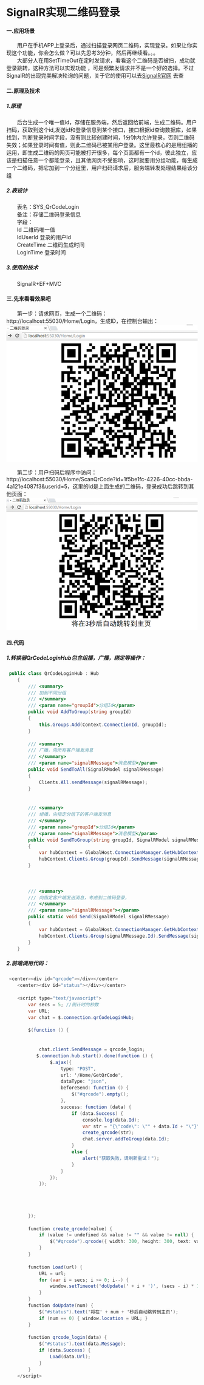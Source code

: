 # SignalR实现二维码登录
#### 一.应用场景<br>
　　用户在手机APP上登录后，通过扫描登录网页二维码，实现登录。如果让你实现这个功能，你会怎么做？可以先思考3分钟，然后再继续看。。。<br>
　　大部分人在用SetTimeOut在定时发请求，看看这个二维码是否被扫，成功就登录跳转，这种方法可以实现功能 ，可是频繁发请求并不是一个好的选择。不过SignalR的出现完美解决轮询的问题，关于它的使用可以去<a href="http://www.asp.net/signalr">SignalR官网</a> 去查<br>

#### 二.原理及技术<br>
##### 1.原理<br>
　　后台生成一个唯一值id，存储在服务端，然后返回给前端，生成二维码。用户扫码，获取到这个id,发送id和登录信息到某个接口，接口根据id查询数据库，如果找到，判断登录时间字段，没有则比较创建时间，1分钟内允许登录，否则二维码失效；如果登录时间有值，则此二维码已被某用户登录。这里最核心的是用组播的运用，即生成二维码的网页可能被打开很多，每个页面都有一个id，彼此独立，应该是扫描任意一个都能登录，且其他网页不受影响，这时就要用分组功能，每生成一个二维码，把它加到一个分组里，用户扫码请求后，服务端转发处理结果给该分组<br>

##### 2.表设计<br>
　　表名：SYS_QrCodeLogin<br>
　　备注：存储二维码登录信息<br>
　　字段：<br>
　　Id           二维码唯一值    <br>
　　IdUserId     登录的用户Id    <br>
　　CreateTime   二维码生成时间  <br>
　　LoginTime    登录时间        <br>

##### 3.使用的技术<br>
　　SignalR+EF+MVC<br>

#### 三.先来看看效果吧<br>
　　第一步：请求网页，生成一个二维码：http://localhost:55030/Home/Login，生成ID，在控制台输出：
![](https://github.com/Zhujinyong/SignalRQrCodeLogin/raw/master/SignalRChatMvc/SignalRChatMvc/Images/qrCode.jpg)  

　　第二步：用户扫码后程序中访问：http://localhost:55030/Home/ScanQrCode?id=1f5be1fc-4226-40cc-bbda-4a121e4087f3&userid=5，这里的id是上面生成的二维码，登录成功后跳转到其他页面：
![](https://github.com/Zhujinyong/SignalRQrCodeLogin/raw/master/SignalRChatMvc/SignalRChatMvc/Images/jump.jpg)  

#### 四.代码<br>
##### 1.转换器QrCodeLoginHub包含组播，广播，绑定等操作：<br>
~~~C#
 public class QrCodeLoginHub : Hub
    {
        /// <summary>
        /// 加到不同分组
        /// </summary>
        /// <param name="groupId">分组Id</param>
        public void AddToGroup(string groupId)
        {
            this.Groups.Add(Context.ConnectionId, groupId);
        }

        /// <summary>
        /// 广播，向所有客户端发消息
        /// </summary>
        /// <param name="signalRMessage">消息模型</param>
        public void SendToAll(SignalRModel signalRMessage)
        {
            Clients.All.sendMessage(signalRMessage);
        }


        /// <summary>
        /// 组播，向指定分组下的客户端发消息
        /// </summary>
        /// <param name="groupId">分组Id</param>
        /// <param name="signalRMessage">消息模型</param>
        public void SendToGroup(string groupId, SignalRModel signalRMessage)
        {
            var hubContext = GlobalHost.ConnectionManager.GetHubContext<QrCodeLoginHub>();
            hubContext.Clients.Group(groupId).SendMessage(signalRMessage);
        }



        /// <summary>
        /// 向指定客户端发送消息，考虑到二维码登录，
        /// </summary>
        /// <param name="signalRMessage"></param>
        public static void Send(SignalRModel signalRMessage)
        {
            var hubContext = GlobalHost.ConnectionManager.GetHubContext<QrCodeLoginHub>();
            hubContext.Clients.Group(signalRMessage.Id).SendMessage(signalRMessage);
        }
    }
~~~

##### 2.前端调用代码：<br>
~~~C#
 <center><div id="qrcode"></div></center>
    <center><div id="status"></div></center>
  
    <script type="text/javascript">
        var secs = 5; //倒计时的秒数
        var URL;
        var chat = $.connection.qrCodeLoginHub;

        $(function () {


            chat.client.SendMessage = qrcode_login;
           $.connection.hub.start().done(function () {
                $.ajax({
                    type: "POST",
                    url: '/Home/GetQrCode',
                    dataType: "json",
                    beforeSend: function () {
                        $("#qrcode").empty();
                    },
                    success: function (data) {
                        if (data.Success) {
                            console.log(data.Id);
                            var str = "{\"code\": \"" + data.Id + "\"}";
                            create_qrcode(str);
                            chat.server.addToGroup(data.Id);
                        }
                        else {
                            alert("获取失败，请刷新重试！");
                        }
                    }
                });
            });




        });

        function create_qrcode(value) {
            if (value != undefined && value != "" && value != null) {
                $("#qrcode").qrcode({ width: 300, height: 300, text: value });
            }
        }

        function Load(url) {
            URL = url;
            for (var i = secs; i >= 0; i--) {
                window.setTimeout('doUpdate(' + i + ')', (secs - i) * 1000);
            }
        }
        function doUpdate(num) {
            $("#status").text('将在' + num + '秒后自动跳转到主页');
            if (num == 0) { window.location = URL; }
        }

        function qrcode_login(data) {
            $("#status").text(data.Message);
            if (data.Success) {
                Load(data.Url);
            }
        }
    </script>
~~~


